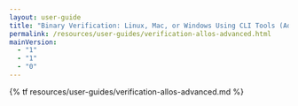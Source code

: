 ```yaml
---
layout: user-guide
title: "Binary Verification: Linux, Mac, or Windows Using CLI Tools (Advanced)"
permalink: /resources/user-guides/verification-allos-advanced.html
mainVersion:
  - "1"
  - "1"
  - "0"
---
```


{% tf resources/user-guides/verification-allos-advanced.md %}
